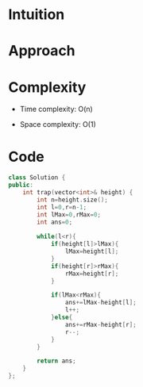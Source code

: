 # Intuition
<!-- Describe your first thoughts on how to solve this problem. -->

# Approach
<!-- Describe your approach to solving the problem. -->

# Complexity
- Time complexity: O(n)
<!-- Add your time complexity here, e.g. $$O(n)$$ -->

- Space complexity: O(1)
<!-- Add your space complexity here, e.g. $$O(n)$$ -->

# Code
```cpp []
class Solution {
public:
    int trap(vector<int>& height) {
        int n=height.size();
        int l=0,r=n-1;
        int lMax=0,rMax=0;
        int ans=0;
        
        while(l<r){
            if(height[l]>lMax){
                lMax=height[l];
            }
            if(height[r]>rMax){
                rMax=height[r];
            }

            if(lMax<rMax){
                ans+=lMax-height[l];
                l++;
            }else{
                ans+=rMax-height[r];
                r--;
            }
        }

        return ans;
    }
};
```
